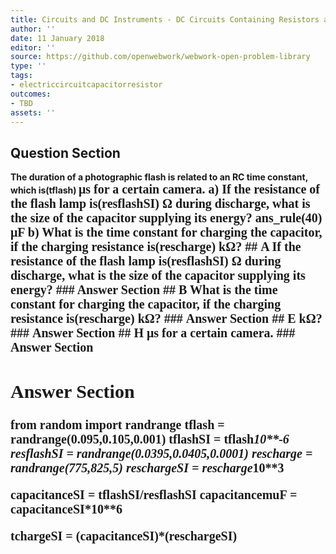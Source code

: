 ```yaml
---
title: Circuits and DC Instruments - DC Circuits Containing Resistors and Capacitors
author: ''
date: 11 January 2018
editor: ''
source: https://github.com/openwebwork/webwork-open-problem-library
type: ''
tags:
- electriccircuitcapacitorresistor
outcomes:
- TBD
assets: ''
---
```


## Question Section 

<b>
The duration of a photographic flash is related to an RC time constant, which is(tflash) <span style="font-family: 'Times'; font-size: 20px";>&mu;s<span> for a certain camera.
a) If the resistance of the flash lamp is(resflashSI) <span style="font-family: 'Times'; font-size: 20px";>&Omega;<span> during discharge, what is the size of the capacitor supplying its energy?
ans_rule(40) <span style="font-family: 'Times'; font-size: 20px";>&mu;F<span>
b) What is the time constant for charging the capacitor, if the charging resistance is(rescharge) <span style="font-family: 'Times'; font-size: 20px";>k&Omega;<span>?
## A
If the resistance of the flash lamp is(resflashSI) <span style="font-family: 'Times'; font-size: 20px";>&Omega;<span> during discharge, what is the size of the capacitor supplying its energy?
### Answer Section
## B
What is the time constant for charging the capacitor, if the charging resistance is(rescharge) <span style="font-family: 'Times'; font-size: 20px";>k&Omega;<span>?
### Answer Section
## E
<span style="font-family: 'Times'; font-size: 20px";>k&Omega;<span>?
### Answer Section
## H
<span style="font-family: 'Times'; font-size: 20px";>&mu;s<span> for a certain camera.
### Answer Section


## Answer Section

from random import randrange
tflash = randrange(0.095,0.105,0.001)
tflashSI = tflash*10**-6
resflashSI = randrange(0.0395,0.0405,0.0001)
rescharge = randrange(775,825,5)
reschargeSI = rescharge*10**3

capacitanceSI = tflashSI/resflashSI
capacitancemuF = capacitanceSI*10**6

tchargeSI = (capacitanceSI)*(reschargeSI)